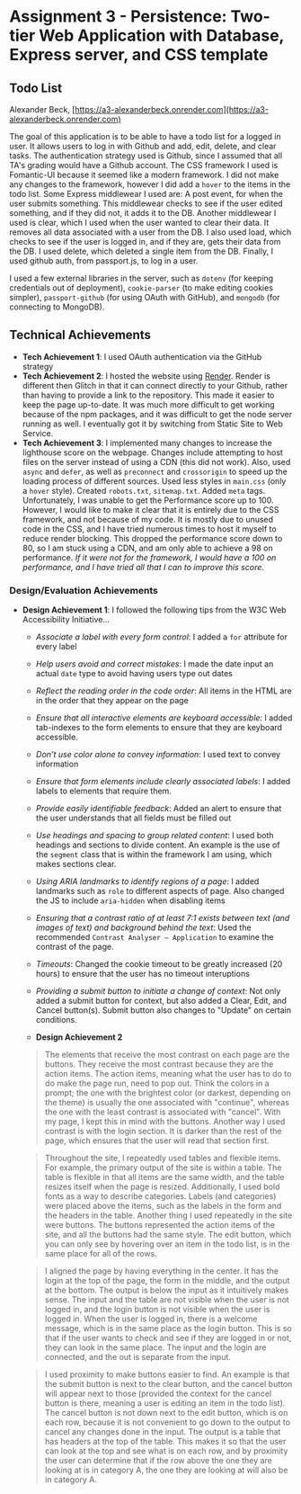 Assignment 3 - Persistence: Two-tier Web Application with Database, Express server, and CSS template
===

## Todo List

Alexander Beck, [https://a3-alexanderbeck.onrender.com](https://a3-alexanderbeck.onrender.com)

The goal of this application is to be able to have a todo list for a logged in user. It allows users to log in with Github and add, edit, delete, and clear tasks. The authentication strategy used is Github, since I assumed that all TA's grading would have a Github account. The CSS framework I used is Fomantic-UI because it seemed like a modern framework. I did not make any changes to the framework, however I did add a `hover` to the items in the todo list. Some Express middlewear I used are: A post event, for when the user submits something. This middlewear checks to see if the user edited something, and if they did not, it adds it to the DB. Another middlewear I used is clear, which I used when the user wanted to clear their data. It removes all data associated with a user from the DB. I also used load, which checks to see if the user is logged in, and if they are, gets their data from the DB. I used delete, which deleted a single item from the DB. Finally, I used github auth, from passport.js, to log in a user. 

I used a few external libraries in the server, such as `dotenv` (for keeping credentials out of deployment), `cookie-parser` (to make editing cookies simpler), `passport-github` (for using OAuth with GitHub), and `mongodb` (for connecting to MongoDB). 

## Technical Achievements
- **Tech Achievement 1**: I used OAuth authentication via the GitHub strategy
- **Tech Achievement 2**: I hosted the website using [Render](https://render.com). Render is different then Glitch in that it can connect directly to your Github, rather than having to provide a link to the repository. This made it easier to keep the page up-to-date. It was much more difficult to get working because of the npm packages, and it was difficult to get the node server running as well. I eventually got it by switching from Static Site to Web Service.
- **Tech Achievement 3**: I implemented many changes to increase the lighthouse score on the webpage. Changes include attempting to host files on the server instead of using a CDN (this did not work). Also, used `async` and `defer`, as well as `preconnect` and `crossorigin` to speed up the loading process of different sources. Used less styles in `main.css` (only a `hover` style). Created `robots.txt`, `sitemap.txt`. Added `meta` tags.
Unfortunately, I was unable to get the Performance score up to 100. However, I would like to make it clear that it is entirely due to the CSS framework, and not because of my code. It is mostly due to unused code in the CSS, and I have tried numerous times to host it myself to reduce render blocking. This dropped the performance score down to 80, so I am stuck using a CDN, and am only able to achieve a 98 on performance. *If it were not for the framework, I would have a 100 on performance, and I have tried all that I can to improve this score*.

### Design/Evaluation Achievements
- **Design Achievement 1**: I followed the following tips from the W3C Web Accessibility Initiative...
  - *Associate a label with every form control*: I added a `for` attribute for every label
  - *Help users avoid and correct mistakes*: I made the date input an actual `date` type to avoid having users type out dates
  - *Reflect the reading order in the code order*: All items in the HTML are in the order that they appear on the page
  - *Ensure that all interactive elements are keyboard accessible*: I added tab-indexes to the form elements to ensure that they are keyboard accessible.
  - *Don’t use color alone to convey information*: I used text to convey information
  - *Ensure that form elements include clearly associated labels*: I added labels to elements that require them.
  - *Provide easily identifiable feedback*: Added an alert to ensure that the user understands that all fields must be filled out
  - *Use headings and spacing to group related content*: I used both headings and sections to divide content. An example is the use of the `segment` class that is within the framework I am using, which makes sections clear.
  - *Using ARIA landmarks to identify regions of a page*: I added landmarks such as `role` to different aspects of page. Also changed the JS to include `aria-hidden` when disabling items
  - *Ensuring that a contrast ratio of at least 7:1 exists between text (and images of text) and background behind the text*: Used the recommended `Contrast Analyser – Application` to examine the contrast of the page.
  - *Timeouts*: Changed the cookie timeout to be greatly increased (20 hours) to ensure that the user has no timeout interuptions 
  - *Providing a submit button to initiate a change of context*: Not only added a submit button for context, but also added a Clear, Edit, and Cancel button(s). Submit button also changes to "Update" on certain conditions.

  - **Design Achievement 2**

  > The elements that receive the most contrast on each page are the buttons. They receive the most contrast because they are the action items. The action items, meaning what the user has to do to do make the page run, need to pop out. Think the colors in a prompt; the one with the brightest color (or darkest, depending on the theme) is usually the one associated with "continue", whereas the one with the least contrast is associated with "cancel". With my page, I kept this in mind with the buttons. Another way I used contrast is with the login section. It is darker than the rest of the page, which ensures that the user will read that section first. 

  > Throughout the site, I repeatedly used tables and flexible items. For example, the primary output of the site is within a table. The table is flexible in that all items are the same width, and the table resizes itself when the page is resized. Additionally, I used bold fonts as a way to describe categories. Labels (and categories) were placed above the items, such as the labels in the form and the headers in the table. Another thing I used repeatedly in the site were buttons. The buttons represented the action items of the site, and all the buttons had the same style. The edit button, which you can only see by hovering over an item in the todo list, is in the same place for all of the rows.

  > I aligned the page by having everything in the center. It has the login at the top of the page, the form in the middle, and the output at the bottom. The output is below the input as it intuitively makes sense. The input and the table are not visible when the user is not logged in, and the login button is not visible when the user is logged in. When the user is logged in, there is a welcome message, which is in the same place as the login button. This is so that if the user wants to check and see if they are logged in or not, they can look in the same place. The input and the login are connected, and the out is separate from the input.

  > I used proximity to make buttons easier to find. An example is that the submit button is next to the clear button, and the cancel button will appear next to those (provided the context for the cancel button is there, meaning a user is editing an item in the todo list). The cancel button is not down next to the edit button, which is on each row, because it is not convenient to go down to the output to cancel any changes done in the input. The output is a table that has headers at the top of the table. This makes it so that the user can look at the top and see what is on each row, and by proximity the user can determine that if the row above the one they are looking at is in category A, the one they are looking at will also be in category A.